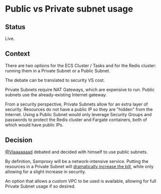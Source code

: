 # Public vs Private subnet usage

## Status

Live.

## Context

There are two options for the ECS Cluster / Tasks and for the Redis cluster: running them in a Private Subnet or a Public Subnet.

The debate can be translated to security VS cost.

Private Subnets require NAT Gateways, which are expensive to run. Public subnets use the already-existing Internet gateway.

From a security perspective, Private Subnets allow for an extra layer of security. Resources do not have a public IP so they are "hidden" from the Internet. Using a Public Subnet would only leverage Security Groups and passwords to protect the Redis cluster and Fargate containers, both of which would have public IPs.

## Decision

[@Vlaaaaaaad](https://github.com/vlaaaaaaad/) debated and decided with himself to use public subnets.

By definition, Samproxy will be a network-intensive service. Putting the resources in a Private Subnet will [dramatically increase the bill](https://twitter.com/QuinnyPig/status/1232828155431247872), while only allowing for a slight increase in security.

An option that allows a custom VPC to be used is available, allowing for full Private Subnet usage if so desired.

